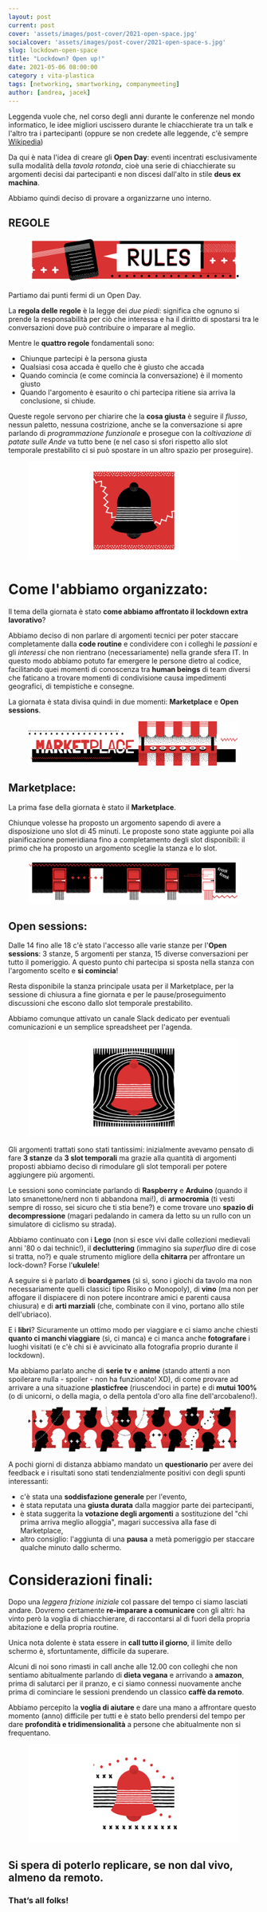 ```yaml
---
layout: post
current: post
cover: 'assets/images/post-cover/2021-open-space.jpg'
socialcover: 'assets/images/post-cover/2021-open-space-s.jpg'
slug: lockdown-open-space
title: "Lockdown? Open up!"
date: 2021-05-06 08:00:00
category : vita-plastica
tags: [networking, smartworking, companymeeting]
author: [andrea, jacek]
---
```


<div class="post-intro">
Leggenda vuole che, nel corso degli anni durante le conferenze nel mondo informatico, le idee migliori uscissero durante le chiacchierate tra un talk e l'altro tra i partecipanti (oppure se non credete alle leggende, c'è sempre <a href="https://en.wikipedia.org/wiki/Open_Space_Technology">Wikipedia</a>)
</div>

Da qui è nata l'idea di creare gli **Open Day**: eventi incentrati esclusivamente sulla modalità della *tavola rotonda*, cioè una serie di chiacchierate su argomenti decisi dai partecipanti e non discesi dall'alto in stile **deus ex machina**.

Abbiamo quindi deciso di provare a organizzarne uno interno.

## REGOLE

<figure style="text-align:center"><img src="/assets/images/post-content/open-space/open_rules.png" alt="rules" /></figure>

Partiamo dai punti fermi di un Open Day.

La **regola delle regole** è la legge dei *due piedi*: significa che ognuno si prende la responsabilità per ciò che interessa e ha il diritto di spostarsi tra le conversazioni dove può contribuire o imparare al meglio.

Mentre le **quattro regole** fondamentali sono:
*   Chiunque partecipi è la persona giusta
*   Qualsiasi cosa accada è quello che è giusto che accada
*   Quando comincia (e come comincia la conversazione) è il momento giusto
*   Quando l'argomento è esaurito o chi partecipa ritiene sia arriva la conclusione, si chiude.

Queste regole servono per chiarire che la **cosa giusta** è seguire il *flusso*, nessun paletto, nessuna costrizione, anche se la conversazione si apre parlando di *programmazione funzionale* e prosegue con la *coltivazione di patate sulle Ande* va tutto bene (e nel caso si sfori rispetto allo slot temporale prestabilito ci si può spostare in un altro spazio per proseguire).

<figure style="text-align:center"><img src="/assets/images/post-content/open-space/open_sq_bell2.png" alt="ring ring" /></figure>

# Come l'abbiamo organizzato:
Il tema della giornata è stato **come abbiamo affrontato il lockdown extra lavorativo**?

Abbiamo deciso di non parlare di argomenti tecnici per poter staccare completamente dalla **code routine** e condividere con i colleghi le *passioni* e gli *interessi* che non rientrano (necessariamente) nella grande sfera IT. In questo modo abbiamo potuto far emergere le persone dietro al codice, facilitando quei momenti di conoscenza tra **human beings** di team diversi che faticano a trovare momenti di condivisione causa impedimenti geografici, di tempistiche e consegne.

La giornata è stata divisa quindi in due momenti: **Marketplace** e **Open sessions**.


<figure style="text-align:center"><img src="/assets/images/post-content/open-space/open_market.png" alt="market" /></figure>

## Marketplace:
La prima fase della giornata è stato il **Marketplace**.

Chiunque volesse ha proposto un argomento sapendo di avere a disposizione uno slot di 45 minuti. Le proposte sono state aggiunte poi alla pianificazione pomeridiana fino a completamento degli slot disponibili: il primo che ha proposto un argomento sceglie la stanza e lo slot.


<figure style="text-align:center"><img src="/assets/images/post-content/open-space/open_room.png" alt="find your room" /></figure>

## Open sessions:
Dalle 14 fino alle 18 c'è stato l'accesso alle varie stanze per l'**Open sessions**: 3 stanze, 5 argomenti per stanza, 15 diverse conversazioni per tutto il pomeriggio. A questo punto chi partecipa si sposta nella stanza con l'argomento scelto e **si comincia**!

Resta disponibile la stanza principale usata per il Marketplace, per la sessione di chiusura a fine giornata e per le pause/proseguimento discussioni che escono dallo slot temporale prestabilito.

Abbiamo comunque attivato un canale Slack dedicato per eventuali comunicazioni e un semplice spreadsheet per l'agenda.

<figure style="text-align:center"><img src="/assets/images/post-content/open-space/open_sq_bell1.png" alt="ring ring" /></figure>

Gli argomenti trattati sono stati tantissimi: inizialmente avevamo pensato di fare **3 stanze** da **3 slot temporali** ma grazie alla quantità di argomenti proposti abbiamo deciso di rimodulare gli slot temporali per potere aggiungere più argomenti.

Le sessioni sono cominciate parlando di **Raspberry** e **Arduino** (quando il lato smanettone/nerd non ti abbandona mai!), di **armocromia** (ti vesti sempre di rosso, sei sicuro che ti stia bene?) e come trovare uno **spazio di decompressione** (magari pedalando in camera da letto su un rullo con un simulatore di ciclismo su strada).

Abbiamo continuato con i **Lego** (non si esce vivi dalle collezioni medievali anni '80 o dai technic!), il **decluttering** (immagino sia *superfluo* dire di cose si tratta, no?) e quale strumento migliore della **chitarra** per affrontare un lock-down? Forse l'**ukulele**!

A seguire si è parlato di **boardgames** (sì sì, sono i giochi da tavolo ma non necessariamente quelli classici tipo Risiko o Monopoly), di **vino** (ma non per affogare il dispiacere di non potere incontrare amici e parenti causa chiusura) e di **arti marziali** (che, combinate con il vino, portano allo stile dell'ubriaco).

E i **libri**? Sicuramente un ottimo modo per viaggiare e ci siamo anche chiesti **quanto ci manchi viaggiare** (sì, ci manca) e ci manca anche **fotografare** i luoghi visitati (e c'è chi si è avvicinato alla fotografia proprio durante il lockdown).

Ma abbiamo parlato anche di **serie tv** e **anime** (stando attenti a non spoilerare nulla - spoiler - non ha funzionato! XD), di come provare ad arrivare a una situazione **plasticfree** (riuscendoci in parte) e di **mutui 100%** (o di unicorni, o della magia, o della pentola d'oro alla fine dell'arcobaleno!).

<figure style="text-align:center"><img src="/assets/images/post-content/open-space/open_heads.png" alt="talking heads" /></figure>

A pochi giorni di distanza abbiamo mandato un **questionario** per avere dei feedback e i risultati sono stati tendenzialmente positivi con degli spunti interessanti:
* c'è stata una **soddisfazione generale** per l'evento,
* è stata reputata una **giusta durata** dalla maggior parte dei partecipanti,
* è stata suggerita la **votazione degli argomenti** a sostituzione del "chi prima arriva meglio alloggia", magari successiva alla fase di Marketplace,
* altro consiglio: l'aggiunta di una **pausa** a metà pomeriggio per staccare qualche minuto dallo schermo.

# Considerazioni finali:

Dopo una *leggera frizione iniziale* col passare del tempo ci siamo lasciati andare. Dovremo certamente **re-imparare a comunicare** con gli altri: ha vinto però la voglia di chiacchierare, di raccontarsi al di fuori della propria abitazione e della propria routine.

Unica nota dolente è stata essere in **call tutto il giorno**, il limite dello schermo è, sfortuntamente, difficile da superare.

Alcuni di noi sono rimasti in call anche alle 12.00 con colleghi che non sentiamo abitualmente parlando di **dieta vegana** e arrivando a **amazon**, prima di salutarci per il pranzo, e ci siamo connessi nuovamente anche prima di cominciare le sessioni prendendo un classico **caffè da remoto**.

Abbiamo percepito la **voglia di aiutare** e dare una mano a affrontare questo momento (anno) difficile per tutti e è stato bello prendersi del tempo per dare **profondità e tridimensionalità** a persone che abitualmente non si frequentano.

<figure style="text-align:center"><img src="/assets/images/post-content/open-space/open_sq_bell3.png" alt="ring ring" /></figure>

## Si spera di poterlo replicare, se non dal vivo, almeno da remoto.
### That’s all folks!
